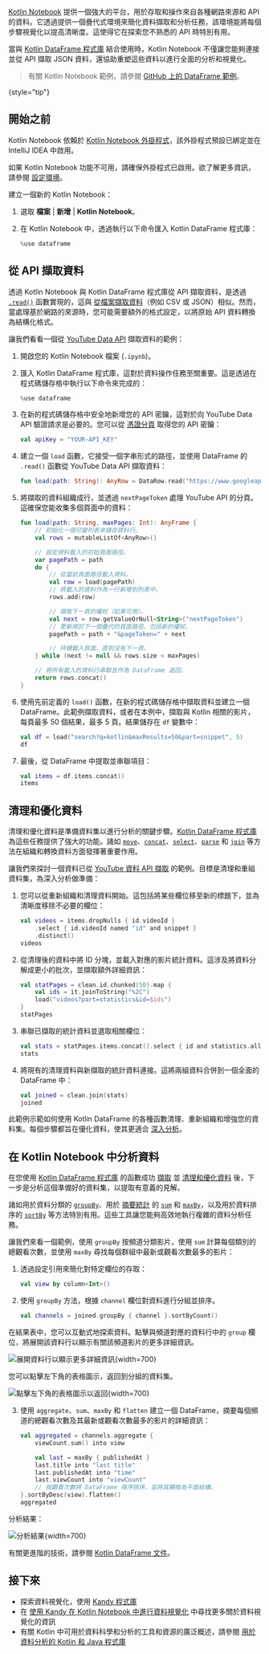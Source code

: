 [//]: # (title: 從網路來源和 API 擷取資料)

[Kotlin Notebook](kotlin-notebook-overview.md) 提供一個強大的平台，用於存取和操作來自各種網路來源和 API 的資料。它透過提供一個疊代式環境來簡化資料擷取和分析任務，該環境能將每個步驟視覺化以提高清晰度。這使得它在探索您不熟悉的 API 時特別有用。

當與 [Kotlin DataFrame 程式庫](https://kotlin.github.io/dataframe/gettingstarted.html) 結合使用時，Kotlin Notebook 不僅讓您能夠連接並從 API 擷取 JSON 資料，還協助重塑這些資料以進行全面的分析和視覺化。

> 有關 Kotlin Notebook 範例，請參閱 [GitHub 上的 DataFrame 範例](https://github.com/Kotlin/dataframe/blob/master/examples/notebooks/youtube/Youtube.ipynb)。
>
{style="tip"}

## 開始之前

Kotlin Notebook 依賴於 [Kotlin Notebook 外掛程式](https://plugins.jetbrains.com/plugin/16340-kotlin-notebook)，該外掛程式預設已綁定並在 IntelliJ IDEA 中啟用。

如果 Kotlin Notebook 功能不可用，請確保外掛程式已啟用。欲了解更多資訊，請參閱 [設定環境](kotlin-notebook-set-up-env.md)。

建立一個新的 Kotlin Notebook：

1. 選取 **檔案** | **新增** | **Kotlin Notebook**。
2. 在 Kotlin Notebook 中，透過執行以下命令匯入 Kotlin DataFrame 程式庫：

   ```kotlin
   %use dataframe
   ```

## 從 API 擷取資料

透過 Kotlin Notebook 與 Kotlin DataFrame 程式庫從 API 擷取資料，是透過 [`.read()`](https://kotlin.github.io/dataframe/read.html) 函數實現的，這與 [從檔案擷取資料](data-analysis-work-with-data-sources.md#retrieve-data-from-a-file)（例如 CSV 或 JSON）相似。然而，當處理基於網路的來源時，您可能需要額外的格式設定，以將原始 API 資料轉換為結構化格式。

讓我們看看一個從 [YouTube Data API](https://console.cloud.google.com/apis/library/youtube.googleapis.com) 擷取資料的範例：

1. 開啟您的 Kotlin Notebook 檔案 (`.ipynb`)。

2. 匯入 Kotlin DataFrame 程式庫，這對於資料操作任務至關重要。這是透過在程式碼儲存格中執行以下命令來完成的：

   ```kotlin
   %use dataframe
   ```

3. 在新的程式碼儲存格中安全地新增您的 API 密鑰，這對於向 YouTube Data API 驗證請求是必要的。您可以從 [憑證分頁](https://console.cloud.google.com/apis/credentials) 取得您的 API 密鑰：

   ```kotlin
   val apiKey = "YOUR-API_KEY"
   ```

4. 建立一個 `load` 函數，它接受一個字串形式的路徑，並使用 DataFrame 的 `.read()` 函數從 YouTube Data API 擷取資料：

   ```kotlin
   fun load(path: String): AnyRow = DataRow.read("https://www.googleapis.com/youtube/v3/$path&key=$apiKey")
   ```

5. 將擷取的資料組織成行，並透過 `nextPageToken` 處理 YouTube API 的分頁。這確保您能收集多個頁面中的資料：

   ```kotlin
   fun load(path: String, maxPages: Int): AnyFrame {
       // 初始化一個可變列表來儲存資料行。
       val rows = mutableListOf<AnyRow>()

       // 設定資料載入的初始頁面路徑。
       var pagePath = path
       do {
           // 從當前頁面路徑載入資料。
           val row = load(pagePath)
           // 將載入的資料作為一行新增到列表中。
           rows.add(row)

           // 擷取下一頁的權杖（如果可用）。
           val next = row.getValueOrNull<String>("nextPageToken")
           // 更新用於下一個疊代的頁面路徑，包括新的權杖。
           pagePath = path + "&pageToken=" + next

           // 持續載入頁面，直到沒有下一頁。
       } while (next != null && rows.size < maxPages) 

       // 將所有載入的資料行串聯並作為 DataFrame 返回。
       return rows.concat() 
   }
   ```

6. 使用先前定義的 `load()` 函數，在新的程式碼儲存格中擷取資料並建立一個 DataFrame。此範例擷取資料，或者在本例中，擷取與 Kotlin 相關的影片，每頁最多 50 個結果，最多 5 頁。結果儲存在 `df` 變數中：

   ```kotlin
   val df = load("search?q=kotlin&maxResults=50&part=snippet", 5)
   df
   ```

7. 最後，從 DataFrame 中提取並串聯項目：

   ```kotlin
   val items = df.items.concat()
   items
   ```

## 清理和優化資料

清理和優化資料是準備資料集以進行分析的關鍵步驟。[Kotlin DataFrame 程式庫](https://kotlin.github.io/dataframe/gettingstarted.html) 為這些任務提供了強大的功能。諸如 [`move`](https://kotlin.github.io/dataframe/move.html)、[`concat`](https://kotlin.github.io/dataframe/concatdf.html)、[`select`](https://kotlin.github.io/dataframe/select.html)、[`parse`](https://kotlin.github.io/dataframe/parse.html) 和 [`join`](https://kotlin.github.io/dataframe/join.html) 等方法在組織和轉換資料方面發揮著重要作用。

讓我們來探討一個資料已從 [YouTube 資料 API 擷取](#fetch-data-from-an-api) 的範例。目標是清理和重組資料集，為深入分析做準備：

1. 您可以從重新組織和清理資料開始。這包括將某些欄位移至新的標題下，並為清晰度移除不必要的欄位：

   ```kotlin
   val videos = items.dropNulls { id.videoId }
       .select { id.videoId named "id" and snippet }
       .distinct()
   videos
   ```

2. 從清理後的資料中將 ID 分塊，並載入對應的影片統計資料。這涉及將資料分解成更小的批次，並擷取額外詳細資訊：

   ```kotlin
   val statPages = clean.id.chunked(50).map {
       val ids = it.joinToString("%2C")
       load("videos?part=statistics&id=$ids")
   }
   statPages
   ```

3. 串聯已擷取的統計資料並選取相關欄位：

   ```kotlin
   val stats = statPages.items.concat().select { id and statistics.all() }.parse()
   stats
   ```

4. 將現有的清理資料與新擷取的統計資料連接。這將兩組資料合併到一個全面的 DataFrame 中：

   ```kotlin
   val joined = clean.join(stats)
   joined
   ```

此範例示範如何使用 Kotlin DataFrame 的各種函數清理、重新組織和增強您的資料集。每個步驟都旨在優化資料，使其更適合 [深入分析](#analyze-data-in-kotlin-notebook)。

## 在 Kotlin Notebook 中分析資料

在您使用 [Kotlin DataFrame 程式庫](https://kotlin.github.io/dataframe/gettingstarted.html) 的函數成功 [擷取](#fetch-data-from-an-api) 並 [清理和優化資料](#clean-and-refine-data) 後，下一步是分析這個準備好的資料集，以提取有意義的見解。

諸如用於資料分類的 [`groupBy`](https://kotlin.github.io/dataframe/groupby.html)、用於 [摘要統計](https://kotlin.github.io/dataframe/summarystatistics.html) 的 [`sum`](https://kotlin.github.io/dataframe/sum.html) 和 [`maxBy`](https://kotlin.github.io/dataframe/maxby.html)，以及用於資料排序的 [`sortBy`](https://kotlin.github.io/dataframe/sortby.html) 等方法特別有用。這些工具讓您能夠高效地執行複雜的資料分析任務。

讓我們來看一個範例，使用 `groupBy` 按頻道分類影片，使用 `sum` 計算每個類別的總觀看次數，並使用 `maxBy` 尋找每個群組中最新或觀看次數最多的影片：

1. 透過設定引用來簡化對特定欄位的存取：

   ```kotlin
   val view by column<Int>()
   ```

2. 使用 `groupBy` 方法，根據 `channel` 欄位對資料進行分組並排序。

   ```kotlin
   val channels = joined.groupBy { channel }.sortByCount()
   ```

在結果表中，您可以互動式地探索資料。點擊與頻道對應的資料行中的 `group` 欄位，將展開該資料行以顯示有關該頻道影片的更多詳細資訊。

![展開資料行以顯示更多詳細資訊](results-of-expanding-group-data-analysis.png){width=700}

您可以點擊左下角的表格圖示，返回到分組的資料集。

![點擊左下角的表格圖示以返回](return-to-grouped-dataset.png){width=700}

3. 使用 `aggregate`、`sum`、`maxBy` 和 `flatten` 建立一個 DataFrame，摘要每個頻道的總觀看次數及其最新或觀看次數最多的影片的詳細資訊：

   ```kotlin
   val aggregated = channels.aggregate {
       viewCount.sum() into view

       val last = maxBy { publishedAt }
       last.title into "last title"
       last.publishedAt into "time"
       last.viewCount into "viewCount"
       // 按觀看次數將 DataFrame 降序排序，並將其轉換為平面結構。
   }.sortByDesc(view).flatten()
   aggregated
   ```

分析結果：

![分析結果](kotlin-analysis.png){width=700}

有關更進階的技術，請參閱 [Kotlin DataFrame 文件](https://kotlin.github.io/dataframe/gettingstarted.html)。

## 接下來

* 探索資料視覺化，使用 [Kandy 程式庫](https://kotlin.github.io/kandy/examples.html)
* 在 [使用 Kandy 在 Kotlin Notebook 中進行資料視覺化](data-analysis-visualization.md) 中尋找更多關於資料視覺化的資訊
* 有關 Kotlin 中可用於資料科學和分析的工具和資源的廣泛概述，請參閱 [用於資料分析的 Kotlin 和 Java 程式庫](data-analysis-libraries.md)